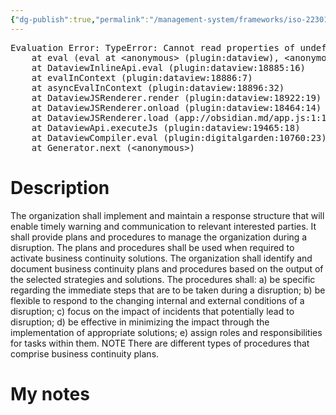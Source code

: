 ```yaml
---
{"dg-publish":true,"permalink":"/management-system/frameworks/iso-22301-2019/iso-22301-2019-8-4-1/","tags":["requirement"],"noteIcon":"1"}
---
```



<pre class="dataview dataview-error">Evaluation Error: TypeError: Cannot read properties of undefined (reading 'file')
    at eval (eval at &lt;anonymous&gt; (plugin:dataview), &lt;anonymous&gt;:3:24)
    at DataviewInlineApi.eval (plugin:dataview:18885:16)
    at evalInContext (plugin:dataview:18886:7)
    at asyncEvalInContext (plugin:dataview:18896:32)
    at DataviewJSRenderer.render (plugin:dataview:18922:19)
    at DataviewJSRenderer.onload (plugin:dataview:18464:14)
    at DataviewJSRenderer.load (app://obsidian.md/app.js:1:1214378)
    at DataviewApi.executeJs (plugin:dataview:19465:18)
    at DataviewCompiler.eval (plugin:digitalgarden:10760:23)
    at Generator.next (&lt;anonymous&gt;)</pre>

# Description

The organization shall implement and maintain a response structure that will enable timely warning and communication to relevant interested parties. It shall provide plans and procedures to manage the organization during a disruption. The plans and procedures shall be used when required to activate business continuity solutions. The organization shall identify and document business continuity plans and procedures based on the output of the selected strategies and solutions. The procedures shall: a) be specific regarding the immediate steps that are to be taken during a disruption; b) be flexible to respond to the changing internal and external conditions of a disruption; c) focus on the impact of incidents that potentially lead to disruption; d) be effective in minimizing the impact through the implementation of appropriate solutions; e) assign roles and responsibilities for tasks within them. NOTE There are different types of procedures that comprise business continuity plans.

# My notes
